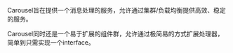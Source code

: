 Carousel旨在提供一个消息处理的服务，允许通过集群/负载均衡提供高效、稳定的服务。

Carousel同时还是一个易于扩展的组件群，允许通过极简易的方式扩展处理器，简单到只需实现一个interface。